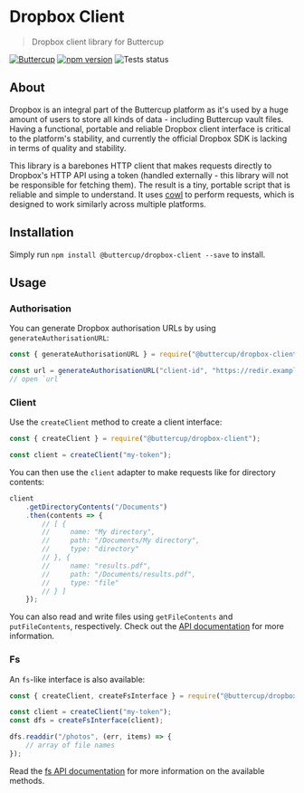 # Dropbox Client
> Dropbox client library for Buttercup

[![Buttercup](https://cdn.rawgit.com/buttercup-pw/buttercup-assets/6582a033/badge/buttercup-slim.svg)](https://buttercup.pw) [![npm version](https://badge.fury.io/js/%40buttercup%2Fdropbox-client.svg)](https://www.npmjs.com/package/@buttercup/dropbox-client) ![Tests status](https://github.com/buttercup/dropbox-client/actions/workflows/test.yml/badge.svg)

## About

Dropbox is an integral part of the Buttercup platform as it's used by a huge amount of users to store all kinds of data - including Buttercup vault files. Having a functional, portable and reliable Dropbox client interface is critical to the platform's stability, and currently the official Dropbox SDK is lacking in terms of quality and stability.

This library is a barebones HTTP client that makes requests directly to Dropbox's HTTP API using a token (handled externally - this library will not be responsible for fetching them). The result is a tiny, portable script that is reliable and simple to understand. It uses [cowl](https://github.com/perry-mitchell/cowl) to perform requests, which is designed to work similarly across multiple platforms.

## Installation

Simply run `npm install @buttercup/dropbox-client --save` to install.

## Usage

### Authorisation

You can generate Dropbox authorisation URLs by using `generateAuthorisationURL`:

```javascript
const { generateAuthorisationURL } = require("@buttercup/dropbox-client");

const url = generateAuthorisationURL("client-id", "https://redir.example.com");
// open `url`
```

### Client

Use the `createClient` method to create a client interface:

```javascript
const { createClient } = require("@buttercup/dropbox-client");

const client = createClient("my-token");
```

You can then use the `client` adapter to make requests like for directory contents:

```javascript
client
    .getDirectoryContents("/Documents")
    .then(contents => {
        // [ {
        //     name: "My directory",
        //     path: "/Documents/My directory",
        //     type: "directory"
        // }, {
        //     name: "results.pdf",
        //     path: "/Documents/results.pdf",
        //     type: "file"
        // } ]
    });
```

You can also read and write files using `getFileContents` and `putFileContents`, respectively. Check out the [API documentation](API.md) for more information.

### Fs

An `fs`-like interface is also available:

```javascript
const { createClient, createFsInterface } = require("@buttercup/dropbox-client");

const client = createClient("my-token");
const dfs = createFsInterface(client);

dfs.readdir("/photos", (err, items) => {
    // array of file names
});
```

Read the [fs API documentation](API.md#DropboxClientFsAdapter) for more information on the available methods.
